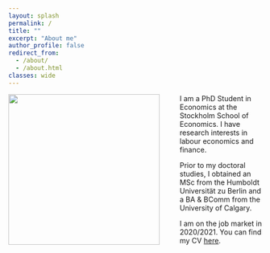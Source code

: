 ```yaml
---
layout: splash
permalink: /
title: ""
excerpt: "About me"
author_profile: false
redirect_from: 
  - /about/
  - /about.html
classes: wide
---
```


<img src="{{site.url}}/images/SCH01746.jpeg" width="300" align="left" style="display: block; margin-right: 40px;" /> 

I am a PhD Student in Economics at the Stockholm School of Economics.  I have research interests in labour economics and finance.

Prior to my doctoral studies, I obtained an MSc from the Humboldt Universität zu Berlin and a BA & BComm from the University of Calgary.

I am on the job market in 2020/2021.  You can find my CV [here](https://www.dropbox.com/s/jf76rlxifl051i2/schroeder_cv_jm.pdf?dl=0).

<!-- You can contact me at christofer.schroeder at phdstudent.hhs.se -->

